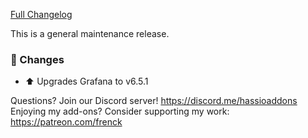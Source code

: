 [Full Changelog][changelog]

This is a general maintenance release.

### 🔨  Changes

- :arrow_up: Upgrades Grafana to v6.5.1

[changelog]: https://github.com/hassio-addons/addon-grafana/compare/v3.0.1...v3.0.2

Questions? Join our Discord server! https://discord.me/hassioaddons
Enjoying my add-ons? Consider supporting my work: https://patreon.com/frenck